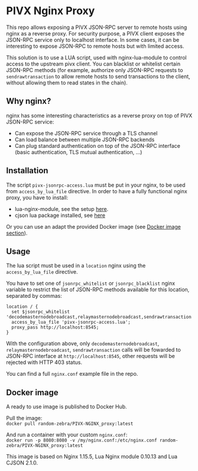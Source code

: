 PIVX Nginx Proxy
====================

This repo allows exposing a PIVX JSON-RPC server to remote hosts using nginx as a reverse proxy.
For security purpose, a PIVX client exposes the JSON-RPC service only to localhost interface. In some cases, it can be interesting to expose JSON-RPC to remote hosts but with limited access.

This solution is to use a LUA script, used with nginx-lua-module to control access to the upstream pivx client. You can blacklist or whitelist certain JSON-RPC methods (for example, authorize only JSON-RPC requests to `sendrawtransaction` to allow remote hosts to send transactions to the client, without allowing them to read states in the chain).

Why nginx?
----------

nginx has some interesting characteristics as a reverse proxy on top of PIVX JSON-RPC service:

* Can expose the JSON-RPC service through a TLS channel
* Can load balance between multiple JSON-RPC backends
* Can plug standard authentication on top of the JSON-RPC interface (basic authentication, TLS mutual authentication, ...)


Installation
------------

The script `pivx-jsonrpc-access.lua` must be put in your nginx, to be used from `access_by_lua_file` directive. 
In order to have a fully functional nginx proxy, you have to install:

* lua-nginx-module, see the setup [here](https://github.com/openresty/lua-nginx-module#installation).
* cjson lua package installed, see [here](https://www.kyne.com.au/~mark/software/lua-cjson.php)

Or you can use an adapt the provided Docker image (see [Docker image section](#docker-image)).


Usage
-----

The lua script must be used in a `location` nginx using the `access_by_lua_file` directive.

You have to set one of `jsonrpc_whitelist` or `jsonrpc_blacklist` nginx variable to restrict the list of JSON-RPC methods available for this location, separated by commas:


```
location / {
  set $jsonrpc_whitelist 'decodemasternodebroadcast,relaymasternodebroadcast,sendrawtransaction';
  access_by_lua_file 'pivx-jsonrpc-access.lua';
  proxy_pass http://localhost:8545;
}
```

With the configuration above, only `decodemasternodebroadcast`, `relaymasternodebroadcast`, `sendrawtransaction` calls will be fowarded to JSON-RPC interface at `http://localhost:8545`, other requests will be rejected with HTTP 403 status.

You can find a full `nginx.conf` example file in the repo.

Docker image
------------

A ready to use image is published to Docker Hub.  

Pull the image:  
`docker pull random-zebra/PIVX-NGINX_proxy:latest`


And run a container with your custom `nginx.conf`:  
`docker run -p 8080:8080 -v /my/nginx.conf:/etc/nginx.conf random-zebra/PIVX-NGINX_proxy:latest`

This image is based on Nginx 1.15.5, Lua Nginx module 0.10.13 and Lua CJSON 2.1.0.